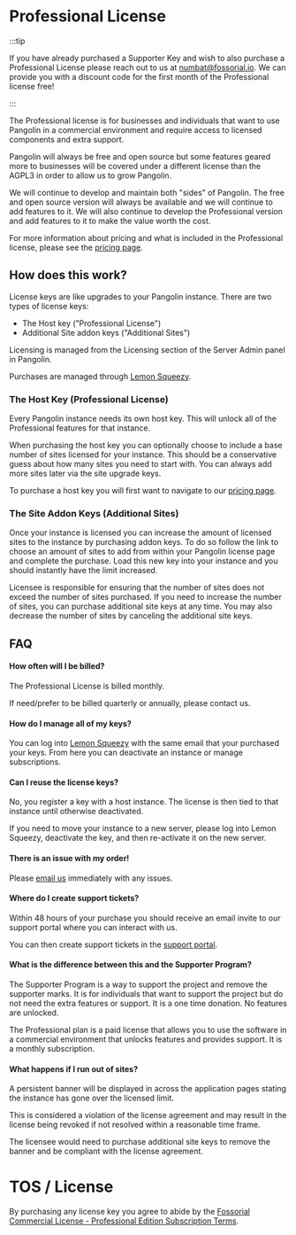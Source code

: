 # Professional License

:::tip

If you have already purchased a Supporter Key and wish to also purchase a Professional License please reach out to us at [numbat@fossorial.io](mailto:numbat@fossorial.io). We can provide you with a discount code for the first month of the Professional license free!

:::

The Professional license is for businesses and individuals that want to use Pangolin in a commercial environment and require access to licensed components and extra support.

Pangolin will always be free and open source but some features geared more to businesses will be covered under a different license than the AGPL3 in order to allow us to grow Pangolin.

We will continue to develop and maintain both "sides" of Pangolin. The free and open source version will always be available and we will continue to add features to it. We will also continue to develop the Professional version and add features to it to make the value worth the cost.

For more information about pricing and what is included in the Professional license, please see the [pricing page](/pricing).

## How does this work?

License keys are like upgrades to your Pangolin instance. There are two types of license keys:

- The Host key ("Professional License")
- Additional Site addon keys ("Additional Sites")

Licensing is managed from the Licensing section of the Server Admin panel in Pangolin.

Purchases are managed through [Lemon Squeezy](https://app.lemonsqueezy.com/).

### The Host Key (Professional License)

Every Pangolin instance needs its own host key. This will unlock all of the Professional features for that instance.

When purchasing the host key you can optionally choose to include a base number of sites licensed for your instance. This should be a conservative guess about how many sites you need to start with. You can always add more sites later via the site upgrade keys.

To purchase a host key you will first want to navigate to our [pricing page](/pricing).

### The Site Addon Keys (Additional Sites)

Once your instance is licensed you can increase the amount of licensed sites to the instance by purchasing addon keys. To do so follow the link to choose an amount of sites to add from within your Pangolin license page and complete the purchase. Load this new key into your instance and you should instantly have the limit increased.

Licensee is responsible for ensuring that the number of sites does not exceed the number of sites purchased. If you need to increase the number of sites, you can purchase additional site keys at any time. You may also decrease the number of sites by canceling the additional site keys.

## FAQ

#### How often will I be billed?

The Professional License is billed monthly.

If need/prefer to be billed quarterly or annually, please contact us.

#### How do I manage all of my keys?

You can log into [Lemon Squeezy](https://app.lemonsqueezy.com/my-orders/) with the same email that your purchased your keys. From here you can deactivate an instance or manage subscriptions.

#### Can I reuse the license keys?

No, you register a key with a host instance. The license is then tied to that instance until otherwise deactivated.

If you need to move your instance to a new server, please log into Lemon Squeezy, deactivate the key, and then re-activate it on the new server.

#### There is an issue with my order!

Please [email us](mailto:numbat@fossorial.io) immediately with any issues.

#### Where do I create support tickets?

Within 48 hours of your purchase you should receive an email invite to our support portal where you can interact with us.

You can then create support tickets in the [support portal](https://support.fossorial.io/).

#### What is the difference between this and the Supporter Program?

The Supporter Program is a way to support the project and remove the supporter marks. It is for individuals that want to support the project but do not need the extra features or support. It is a one time donation. No features are unlocked.

The Professional plan is a paid license that allows you to use the software in a commercial environment that unlocks features and provides support. It is a monthly subscription.

#### What happens if I run out of sites?

A persistent banner will be displayed in across the application pages stating the instance has gone over the licensed limit.

This is considered a violation of the license agreement and may result in the license being revoked if not resolved within a reasonable time frame.

The licensee would need to purchase additional site keys to remove the banner and be compliant with the license agreement.

# TOS / License

By purchasing any license key you agree to abide by the [Fossorial Commercial License - Professional Edition Subscription Terms](https://www.google.com/search?q=/license.html).

